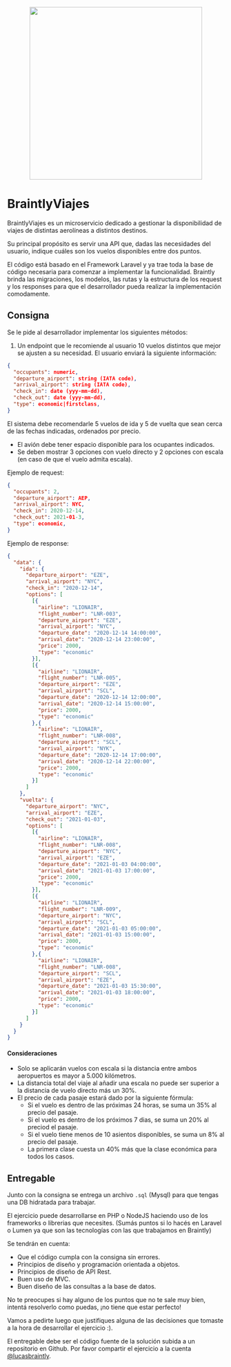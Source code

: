 <p align="center"><img src="https://i.imgur.com/Htvlmil.png" width="400"></p>

# BraintlyViajes

BraintlyViajes es un microservicio dedicado a gestionar la disponibilidad de viajes de distintas aerolíneas a distintos destinos. 

Su principal propósito es servir una API que, dadas las necesidades del usuario, indique cuáles son los vuelos disponibles entre dos puntos.

El código está basado en el Framework Laravel y ya trae toda la base de código necesaria para comenzar a implementar la funcionalidad. Braintly brinda las migraciones, los modelos, las rutas y la estructura de los request y los responses para que el desarrollador pueda realizar la implementación comodamente.

## Consigna

Se le pide al desarrollador implementar los siguientes métodos:
1. Un endpoint que le recomiende al usuario 10 vuelos distintos que mejor se ajusten a su necesidad. El usuario enviará la siguiente información:
```json
{
  "occupants": numeric,
  "departure_airport": string (IATA code),
  "arrival_airport": string (IATA code),
  "check_in": date (yyy-mm-dd), 
  "check_out": date (yyy-mm-dd), 
  "type": economic|firstclass,
}
```

El sistema debe recomendarle 5 vuelos de ida y 5 de vuelta que sean cerca de las fechas indicadas, ordenados por precio.
* El avión debe tener espacio disponible para los ocupantes indicados.
* Se deben mostrar 3 opciones con vuelo directo y 2 opciones con escala (en caso de que el vuelo admita escala). 

Ejemplo de request:
```json
{
  "occupants": 2,
  "departure_airport": AEP,
  "arrival_airport": NYC,
  "check_in": 2020-12-14, 
  "check_out": 2021-01-3, 
  "type": economic,
}
```

Ejemplo de response:
```json
{
  "data": {
    "ida": {
      "departure_airport": "EZE",
      "arrival_airport": "NYC",
      "check_in": "2020-12-14",
      "options": [
        [{
          "airline": "LIONAIR",
          "flight_number": "LNR-003",
          "departure_airport": "EZE",
          "arrival_airport": "NYC",
          "departure_date": "2020-12-14 14:00:00",
          "arrival_date": "2020-12-14 23:00:00",
          "price": 2000,
          "type": "economic"
        }],
        [{
          "airline": "LIONAIR",
          "flight_number": "LNR-005",
          "departure_airport": "EZE",
          "arrival_airport": "SCL",
          "departure_date": "2020-12-14 12:00:00",
          "arrival_date": "2020-12-14 15:00:00",
          "price": 2000,
          "type": "economic"
        },{
          "airline": "LIONAIR",
          "flight_number": "LNR-008",
          "departure_airport": "SCL",
          "arrival_airport": "NYK",
          "departure_date": "2020-12-14 17:00:00",
          "arrival_date": "2020-12-14 22:00:00",
          "price": 2000,
          "type": "economic"
        }]
      ]
    },
    "vuelta": {
      "departure_airport": "NYC",
      "arrival_airport": "EZE",
      "check_out": "2021-01-03",
      "options": [
        [{
          "airline": "LIONAIR",
          "flight_number": "LNR-008",
          "departure_airport": "NYC",
          "arrival_airport": "EZE",
          "departure_date": "2021-01-03 04:00:00",
          "arrival_date": "2021-01-03 17:00:00",
          "price": 2000,
          "type": "economic"
        }],
        [{
          "airline": "LIONAIR",
          "flight_number": "LNR-009",
          "departure_airport": "NYC",
          "arrival_airport": "SCL",
          "departure_date": "2021-01-03 05:00:00",
          "arrival_date": "2021-01-03 15:00:00",
          "price": 2000,
          "type": "economic"
        },{
          "airline": "LIONAIR",
          "flight_number": "LNR-008",
          "departure_airport": "SCL",
          "arrival_airport": "EZE",
          "departure_date": "2021-01-03 15:30:00",
          "arrival_date": "2021-01-03 18:00:00",
          "price": 2000,
          "type": "economic"
        }]
      ]
    }
  }
}

```
#### Consideraciones
* Solo se aplicarán vuelos con escala si la distancia entre ambos aeropuertos es mayor a 5.000 kilómetros.
* La distancia total del viaje al añadir una escala no puede ser superior a la distancia de vuelo directo más un 30%.
* El precio de cada pasaje estará dado por la siguiente fórmula:
    * Si el vuelo es dentro de las próximas 24 horas, se suma un 35% al precio del pasaje.
    * Si el vuelo es dentro de los próximos 7 dias, se suma un 20% al preciod el pasaje.
    * Si el vuelo tiene menos de 10 asientos disponibles, se suma un 8% al precio del pasaje.
    * La primera clase cuesta un 40% más que la clase económica para todos los casos.

## Entregable

Junto con la consigna se entrega un archivo `.sql` (Mysql) para que tengas una DB hidratada para trabajar.

El ejercicio puede desarrollarse en PHP o NodeJS haciendo uso de los frameworks o librerias que necesites. (Sumás puntos si lo hacés en Laravel o Lumen ya que son las tecnologías con las que trabajamos en Braintly)

Se tendrán en cuenta:
* Que el código cumpla con la consigna sin errores.
* Principios de diseño y programación orientada a objetos.
* Principios de diseño de API Rest.
* Buen uso de MVC.
* Buen diseño de las consultas a la base de datos.

No te preocupes si hay alguno de los puntos que no te sale muy bien, intentá resolverlo como puedas, ¡no tiene que estar perfecto!

Vamos a pedirte luego que justifiques alguna de las decisiones que tomaste a la hora de desarrollar el ejercicio :).

El entregable debe ser el código fuente de la solución subida a un repositorio en Github. Por favor compartir el ejercicio a la cuenta [@lucasbraintly](https://github.com/lucasbraintly).

